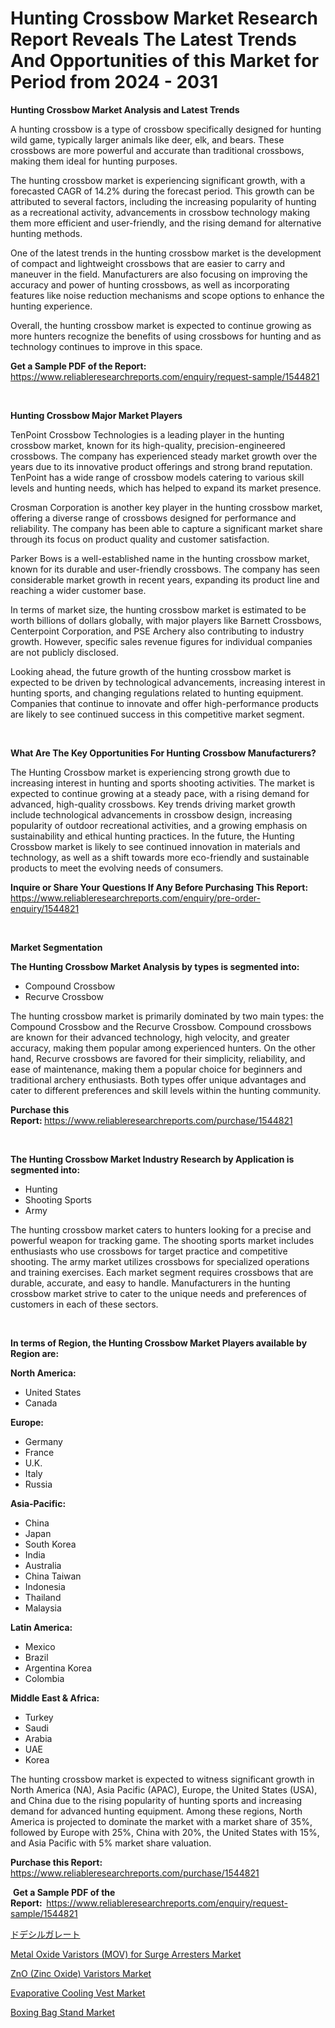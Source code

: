<p><h1>Hunting Crossbow Market Research Report Reveals The Latest Trends And Opportunities of this Market for Period from 2024 - 2031</h1></p><p><strong>Hunting Crossbow Market Analysis and Latest Trends</strong></p>
<p><p>A hunting crossbow is a type of crossbow specifically designed for hunting wild game, typically larger animals like deer, elk, and bears. These crossbows are more powerful and accurate than traditional crossbows, making them ideal for hunting purposes.</p><p>The hunting crossbow market is experiencing significant growth, with a forecasted CAGR of 14.2% during the forecast period. This growth can be attributed to several factors, including the increasing popularity of hunting as a recreational activity, advancements in crossbow technology making them more efficient and user-friendly, and the rising demand for alternative hunting methods.</p><p>One of the latest trends in the hunting crossbow market is the development of compact and lightweight crossbows that are easier to carry and maneuver in the field. Manufacturers are also focusing on improving the accuracy and power of hunting crossbows, as well as incorporating features like noise reduction mechanisms and scope options to enhance the hunting experience.</p><p>Overall, the hunting crossbow market is expected to continue growing as more hunters recognize the benefits of using crossbows for hunting and as technology continues to improve in this space.</p></p>
<p><strong>Get a Sample PDF of the Report:&nbsp;</strong> <a href="https://www.reliableresearchreports.com/enquiry/request-sample/1544821">https://www.reliableresearchreports.com/enquiry/request-sample/1544821</a></p>
<p>&nbsp;</p>
<p><strong>Hunting Crossbow Major Market Players</strong></p>
<p><p>TenPoint Crossbow Technologies is a leading player in the hunting crossbow market, known for its high-quality, precision-engineered crossbows. The company has experienced steady market growth over the years due to its innovative product offerings and strong brand reputation. TenPoint has a wide range of crossbow models catering to various skill levels and hunting needs, which has helped to expand its market presence.</p><p>Crosman Corporation is another key player in the hunting crossbow market, offering a diverse range of crossbows designed for performance and reliability. The company has been able to capture a significant market share through its focus on product quality and customer satisfaction.</p><p>Parker Bows is a well-established name in the hunting crossbow market, known for its durable and user-friendly crossbows. The company has seen considerable market growth in recent years, expanding its product line and reaching a wider customer base.</p><p>In terms of market size, the hunting crossbow market is estimated to be worth billions of dollars globally, with major players like Barnett Crossbows, Centerpoint Corporation, and PSE Archery also contributing to industry growth. However, specific sales revenue figures for individual companies are not publicly disclosed.</p><p>Looking ahead, the future growth of the hunting crossbow market is expected to be driven by technological advancements, increasing interest in hunting sports, and changing regulations related to hunting equipment. Companies that continue to innovate and offer high-performance products are likely to see continued success in this competitive market segment.</p></p>
<p>&nbsp;</p>
<p><strong>What Are The Key Opportunities For Hunting Crossbow Manufacturers?</strong></p>
<p><p>The Hunting Crossbow market is experiencing strong growth due to increasing interest in hunting and sports shooting activities. The market is expected to continue growing at a steady pace, with a rising demand for advanced, high-quality crossbows. Key trends driving market growth include technological advancements in crossbow design, increasing popularity of outdoor recreational activities, and a growing emphasis on sustainability and ethical hunting practices. In the future, the Hunting Crossbow market is likely to see continued innovation in materials and technology, as well as a shift towards more eco-friendly and sustainable products to meet the evolving needs of consumers.</p></p>
<p><strong>Inquire or Share Your Questions If Any Before Purchasing This Report:</strong> <a href="https://www.reliableresearchreports.com/enquiry/pre-order-enquiry/1544821">https://www.reliableresearchreports.com/enquiry/pre-order-enquiry/1544821</a></p>
<p>&nbsp;</p>
<p><strong>Market Segmentation</strong></p>
<p><strong>The Hunting Crossbow Market Analysis by types is segmented into:</strong></p>
<p><ul><li>Compound Crossbow</li><li>Recurve Crossbow</li></ul></p>
<p><p>The hunting crossbow market is primarily dominated by two main types: the Compound Crossbow and the Recurve Crossbow. Compound crossbows are known for their advanced technology, high velocity, and greater accuracy, making them popular among experienced hunters. On the other hand, Recurve crossbows are favored for their simplicity, reliability, and ease of maintenance, making them a popular choice for beginners and traditional archery enthusiasts. Both types offer unique advantages and cater to different preferences and skill levels within the hunting community.</p></p>
<p><strong>Purchase this Report:&nbsp;</strong><a href="https://www.reliableresearchreports.com/purchase/1544821">https://www.reliableresearchreports.com/purchase/1544821</a></p>
<p>&nbsp;</p>
<p><strong>The Hunting Crossbow Market Industry Research by Application is segmented into:</strong></p>
<p><ul><li>Hunting</li><li>Shooting Sports</li><li>Army</li></ul></p>
<p><p>The hunting crossbow market caters to hunters looking for a precise and powerful weapon for tracking game. The shooting sports market includes enthusiasts who use crossbows for target practice and competitive shooting. The army market utilizes crossbows for specialized operations and training exercises. Each market segment requires crossbows that are durable, accurate, and easy to handle. Manufacturers in the hunting crossbow market strive to cater to the unique needs and preferences of customers in each of these sectors.</p></p>
<p>&nbsp;</p>
<p><strong>In terms of Region, the Hunting Crossbow Market Players available by Region are:</strong></p>
<p>
    <p> <strong> North America: </strong>
        <ul>
            <li>United States</li>
            <li>Canada</li>
        </ul>
        </p> 
    <p> <strong> Europe: </strong>
        <ul>
            <li>Germany</li>
            <li>France</li>
            <li>U.K.</li>
            <li>Italy</li>
            <li>Russia</li>
        </ul>
        </p> 
    <p> <strong> Asia-Pacific: </strong>
        <ul>
            <li>China</li>
            <li>Japan</li>
            <li>South Korea</li>
            <li>India</li>
            <li>Australia</li>
            <li>China Taiwan</li>
            <li>Indonesia</li>
            <li>Thailand</li>
            <li>Malaysia</li>
        </ul>
        </p> 
    <p> <strong> Latin America: </strong>
        <ul>
            <li>Mexico</li>
            <li>Brazil</li>
            <li>Argentina Korea</li>
            <li>Colombia</li>
        </ul>
        </p> 
    <p> <strong> Middle East & Africa: </strong>
        <ul>
            <li>Turkey</li>
            <li>Saudi</li>
            <li>Arabia</li>
            <li>UAE</li>
            <li>Korea</li>
        </ul>
    </p>
    </p>
<p><p>The hunting crossbow market is expected to witness significant growth in North America (NA), Asia Pacific (APAC), Europe, the United States (USA), and China due to the rising popularity of hunting sports and increasing demand for advanced hunting equipment. Among these regions, North America is projected to dominate the market with a market share of 35%, followed by Europe with 25%, China with 20%, the United States with 15%, and Asia Pacific with 5% market share valuation.</p></p>
<p><strong>Purchase this Report: </strong><a href="https://www.reliableresearchreports.com/purchase/1544821">https://www.reliableresearchreports.com/purchase/1544821</a></p>
<p>&nbsp;<strong>Get a Sample PDF of the Report:&nbsp;&nbsp;</strong><a href="https://www.reliableresearchreports.com/enquiry/request-sample/1544821">https://www.reliableresearchreports.com/enquiry/request-sample/1544821</a></p>
<p><strong></strong></p>
<p><p><a href="https://github.com/ihabdkwlxs948/Market-Research-Report-List-1/blob/main/84893593604.md">ドデシルガレート</a></p><p><a href="https://issuu.com/reportprime-2/docs/metal-oxide-varistors-mov-for-surge-arresters-mark">Metal Oxide Varistors (MOV) for Surge Arresters Market</a></p><p><a href="https://issuu.com/reportprime-2/docs/zno-zinc-oxide-varistors-market-size-2030.pptx">ZnO (Zinc Oxide) Varistors Market</a></p><p><a href="https://github.com/guneycigdem35/Market-Research-Report-List-2/blob/main/evaporative-cooling-vest-market.md">Evaporative Cooling Vest Market</a></p><p><a href="https://github.com/biheemgalvinlouises6hokrh3h/Market-Research-Report-List-1/blob/main/boxing-bag-stand-market.md">Boxing Bag Stand Market</a></p></p>